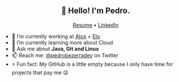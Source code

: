 <h2 align="center">👋 Hello! I'm Pedro.</h2>
<p align="center">
  <a href="https://pedrobezerra.dev/">Resume</a> •
  <a href="https://br.linkedin.com/in/pedrobezerradev">LinkedIn</a>
</p>


- 🔭 I’m currently working at [Atos](https://atos.net/en/) + [Elo](https://www.elo.com.br/)
- 🌱 I’m currently learning more about Cloud
- 💬 Ask me about **Java, Git and Linux**
- 📫 Reach me: [@pedrobezerradev](https://twitter.com/pedrobezerradev) on Twitter
- ⚡ Fun fact: My GitHub is a little empty because I only have time for projects that pay me :stuck_out_tongue_winking_eye:
